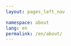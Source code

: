 ```yaml
---
layout: pages_left_nav

namespace: about
lang: en
permalink: /en/about/
---
```


<!-- Content starts -->

<!-- Content ends -->